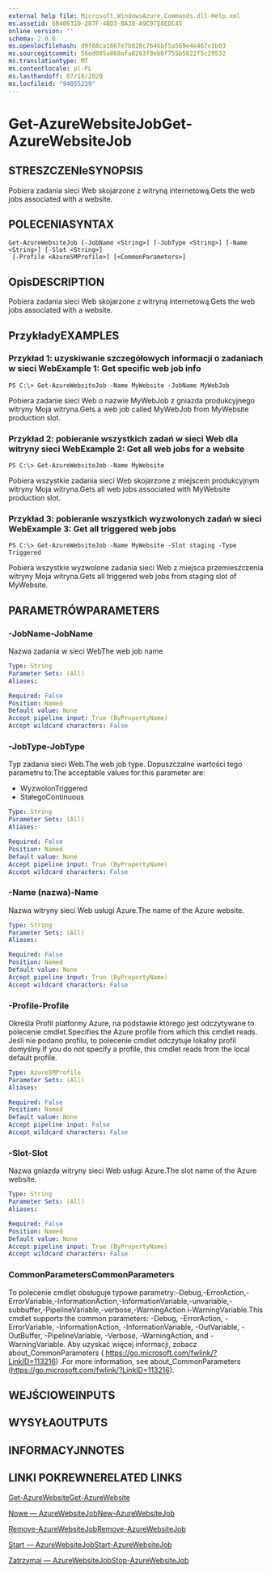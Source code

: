 ```yaml
---
external help file: Microsoft.WindowsAzure.Commands.dll-Help.xml
ms.assetid: 6B406310-287F-4BD3-BA38-A9C97E8EDC45
online version: ''
schema: 2.0.0
ms.openlocfilehash: d9f68ca1667e7b028c7646bf5a569e4e467c1b03
ms.sourcegitcommit: 56ed085a868afa8263f8eb0f755b5822f5c29532
ms.translationtype: MT
ms.contentlocale: pl-PL
ms.lasthandoff: 07/18/2020
ms.locfileid: "94055239"
---
```

# <span data-ttu-id="172e2-101">Get-AzureWebsiteJob</span><span class="sxs-lookup"><span data-stu-id="172e2-101">Get-AzureWebsiteJob</span></span>

## <span data-ttu-id="172e2-102">STRESZCZENIe</span><span class="sxs-lookup"><span data-stu-id="172e2-102">SYNOPSIS</span></span>
<span data-ttu-id="172e2-103">Pobiera zadania sieci Web skojarzone z witryną internetową.</span><span class="sxs-lookup"><span data-stu-id="172e2-103">Gets the web jobs associated with a website.</span></span>

## <span data-ttu-id="172e2-104">POLECENIA</span><span class="sxs-lookup"><span data-stu-id="172e2-104">SYNTAX</span></span>

```
Get-AzureWebsiteJob [-JobName <String>] [-JobType <String>] [-Name <String>] [-Slot <String>]
 [-Profile <AzureSMProfile>] [<CommonParameters>]
```

## <span data-ttu-id="172e2-105">Opis</span><span class="sxs-lookup"><span data-stu-id="172e2-105">DESCRIPTION</span></span>
<span data-ttu-id="172e2-106">Pobiera zadania sieci Web skojarzone z witryną internetową.</span><span class="sxs-lookup"><span data-stu-id="172e2-106">Gets the web jobs associated with a website.</span></span>

## <span data-ttu-id="172e2-107">Przykłady</span><span class="sxs-lookup"><span data-stu-id="172e2-107">EXAMPLES</span></span>

### <span data-ttu-id="172e2-108">Przykład 1: uzyskiwanie szczegółowych informacji o zadaniach w sieci Web</span><span class="sxs-lookup"><span data-stu-id="172e2-108">Example 1: Get specific web job info</span></span>
```
PS C:\> Get-AzureWebsiteJob -Name MyWebsite -JobName MyWebJob
```

<span data-ttu-id="172e2-109">Pobiera zadanie sieci Web o nazwie MyWebJob z gniazda produkcyjnego witryny Moja witryna.</span><span class="sxs-lookup"><span data-stu-id="172e2-109">Gets a web job called MyWebJob from MyWebsite production slot.</span></span>

### <span data-ttu-id="172e2-110">Przykład 2: pobieranie wszystkich zadań w sieci Web dla witryny sieci Web</span><span class="sxs-lookup"><span data-stu-id="172e2-110">Example 2: Get all web jobs for a website</span></span>
```
PS C:\> Get-AzureWebsiteJob -Name MyWebsite
```

<span data-ttu-id="172e2-111">Pobiera wszystkie zadania sieci Web skojarzone z miejscem produkcyjnym witryny Moja witryna.</span><span class="sxs-lookup"><span data-stu-id="172e2-111">Gets all web jobs associated with MyWebsite production slot.</span></span>

### <span data-ttu-id="172e2-112">Przykład 3: pobieranie wszystkich wyzwolonych zadań w sieci Web</span><span class="sxs-lookup"><span data-stu-id="172e2-112">Example 3: Get all triggered web jobs</span></span>
```
PS C:\> Get-AzureWebsiteJob -Name MyWebsite -Slot staging -Type Triggered
```

<span data-ttu-id="172e2-113">Pobiera wszystkie wyzwolone zadania sieci Web z miejsca przemieszczenia witryny Moja witryna.</span><span class="sxs-lookup"><span data-stu-id="172e2-113">Gets all triggered web jobs from staging slot of MyWebsite.</span></span>

## <span data-ttu-id="172e2-114">PARAMETRÓW</span><span class="sxs-lookup"><span data-stu-id="172e2-114">PARAMETERS</span></span>

### <span data-ttu-id="172e2-115">-JobName</span><span class="sxs-lookup"><span data-stu-id="172e2-115">-JobName</span></span>
<span data-ttu-id="172e2-116">Nazwa zadania w sieci Web</span><span class="sxs-lookup"><span data-stu-id="172e2-116">The web job name</span></span>

```yaml
Type: String
Parameter Sets: (All)
Aliases: 

Required: False
Position: Named
Default value: None
Accept pipeline input: True (ByPropertyName)
Accept wildcard characters: False
```

### <span data-ttu-id="172e2-117">-JobType</span><span class="sxs-lookup"><span data-stu-id="172e2-117">-JobType</span></span>
<span data-ttu-id="172e2-118">Typ zadania sieci Web.</span><span class="sxs-lookup"><span data-stu-id="172e2-118">The web job type.</span></span>
<span data-ttu-id="172e2-119">Dopuszczalne wartości tego parametru to:</span><span class="sxs-lookup"><span data-stu-id="172e2-119">The acceptable values for this parameter are:</span></span>

- <span data-ttu-id="172e2-120">Wyzwolon</span><span class="sxs-lookup"><span data-stu-id="172e2-120">Triggered</span></span>
- <span data-ttu-id="172e2-121">Stałego</span><span class="sxs-lookup"><span data-stu-id="172e2-121">Continuous</span></span>

```yaml
Type: String
Parameter Sets: (All)
Aliases: 

Required: False
Position: Named
Default value: None
Accept pipeline input: True (ByPropertyName)
Accept wildcard characters: False
```

### <span data-ttu-id="172e2-122">-Name (nazwa)</span><span class="sxs-lookup"><span data-stu-id="172e2-122">-Name</span></span>
<span data-ttu-id="172e2-123">Nazwa witryny sieci Web usługi Azure.</span><span class="sxs-lookup"><span data-stu-id="172e2-123">The name of the Azure website.</span></span>

```yaml
Type: String
Parameter Sets: (All)
Aliases: 

Required: False
Position: Named
Default value: None
Accept pipeline input: True (ByPropertyName)
Accept wildcard characters: False
```

### <span data-ttu-id="172e2-124">-Profile</span><span class="sxs-lookup"><span data-stu-id="172e2-124">-Profile</span></span>
<span data-ttu-id="172e2-125">Określa Profil platformy Azure, na podstawie którego jest odczytywane to polecenie cmdlet.</span><span class="sxs-lookup"><span data-stu-id="172e2-125">Specifies the Azure profile from which this cmdlet reads.</span></span>
<span data-ttu-id="172e2-126">Jeśli nie podano profilu, to polecenie cmdlet odczytuje lokalny profil domyślny.</span><span class="sxs-lookup"><span data-stu-id="172e2-126">If you do not specify a profile, this cmdlet reads from the local default profile.</span></span>

```yaml
Type: AzureSMProfile
Parameter Sets: (All)
Aliases: 

Required: False
Position: Named
Default value: None
Accept pipeline input: False
Accept wildcard characters: False
```

### <span data-ttu-id="172e2-127">-Slot</span><span class="sxs-lookup"><span data-stu-id="172e2-127">-Slot</span></span>
<span data-ttu-id="172e2-128">Nazwa gniazda witryny sieci Web usługi Azure.</span><span class="sxs-lookup"><span data-stu-id="172e2-128">The slot name of the Azure website.</span></span>

```yaml
Type: String
Parameter Sets: (All)
Aliases: 

Required: False
Position: Named
Default value: None
Accept pipeline input: True (ByPropertyName)
Accept wildcard characters: False
```

### <span data-ttu-id="172e2-129">CommonParameters</span><span class="sxs-lookup"><span data-stu-id="172e2-129">CommonParameters</span></span>
<span data-ttu-id="172e2-130">To polecenie cmdlet obsługuje typowe parametry:-Debug,-ErrorAction,-ErrorVariable,-InformationAction,-InformationVariable,-unvariable,-subbuffer,-PipelineVariable,-verbose,-WarningAction i-WarningVariable.</span><span class="sxs-lookup"><span data-stu-id="172e2-130">This cmdlet supports the common parameters: -Debug, -ErrorAction, -ErrorVariable, -InformationAction, -InformationVariable, -OutVariable, -OutBuffer, -PipelineVariable, -Verbose, -WarningAction, and -WarningVariable.</span></span> <span data-ttu-id="172e2-131">Aby uzyskać więcej informacji, zobacz about_CommonParameters ( https://go.microsoft.com/fwlink/?LinkID=113216) .</span><span class="sxs-lookup"><span data-stu-id="172e2-131">For more information, see about_CommonParameters (https://go.microsoft.com/fwlink/?LinkID=113216).</span></span>

## <span data-ttu-id="172e2-132">WEJŚCIOWE</span><span class="sxs-lookup"><span data-stu-id="172e2-132">INPUTS</span></span>

## <span data-ttu-id="172e2-133">WYSYŁA</span><span class="sxs-lookup"><span data-stu-id="172e2-133">OUTPUTS</span></span>

## <span data-ttu-id="172e2-134">INFORMACYJN</span><span class="sxs-lookup"><span data-stu-id="172e2-134">NOTES</span></span>

## <span data-ttu-id="172e2-135">LINKI POKREWNE</span><span class="sxs-lookup"><span data-stu-id="172e2-135">RELATED LINKS</span></span>

[<span data-ttu-id="172e2-136">Get-AzureWebsite</span><span class="sxs-lookup"><span data-stu-id="172e2-136">Get-AzureWebsite</span></span>](./Get-AzureWebsite.md)

[<span data-ttu-id="172e2-137">Nowe — AzureWebsiteJob</span><span class="sxs-lookup"><span data-stu-id="172e2-137">New-AzureWebsiteJob</span></span>](./New-AzureWebsiteJob.md)

[<span data-ttu-id="172e2-138">Remove-AzureWebsiteJob</span><span class="sxs-lookup"><span data-stu-id="172e2-138">Remove-AzureWebsiteJob</span></span>](./Remove-AzureWebsiteJob.md)

[<span data-ttu-id="172e2-139">Start — AzureWebsiteJob</span><span class="sxs-lookup"><span data-stu-id="172e2-139">Start-AzureWebsiteJob</span></span>](./Start-AzureWebsiteJob.md)

[<span data-ttu-id="172e2-140">Zatrzymaj — AzureWebsiteJob</span><span class="sxs-lookup"><span data-stu-id="172e2-140">Stop-AzureWebsiteJob</span></span>](./Stop-AzureWebsiteJob.md)


